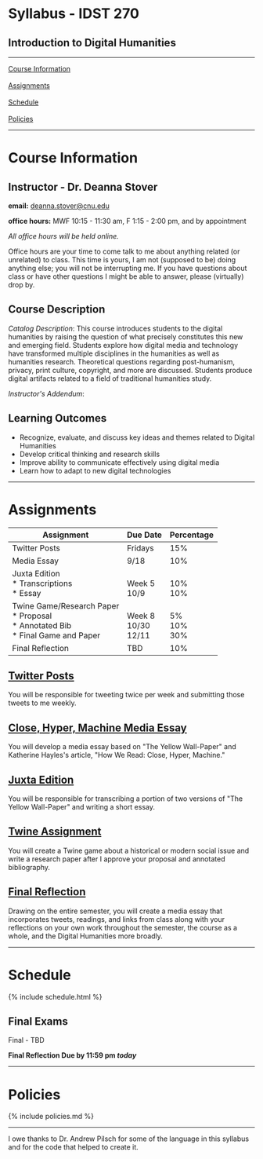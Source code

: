# Syllabus - IDST 270

## Introduction to Digital Humanities

_____

[Course Information](#course-information) <br /> <br />
[Assignments](#assignments) <br /><br />
[Schedule](#schedule) <br /> <br />
[Policies](#policies)

_____

# Course Information

## Instructor - Dr. Deanna Stover

  **email:** deanna.stover@cnu.edu 

  **office hours:** MWF 10:15 - 11:30 am, F 1:15 - 2:00 pm, and by appointment
  
   *All office hours will be held online.*
   
   Office hours are your time to come talk to me about anything related (or unrelated) to class. This time is yours, I am not (supposed to be) doing anything else; you will not be interrupting me. If you have questions about class or have other questions I might be able to answer, please (virtually) drop by.
   

## Course Description

*Catalog Description*: This course introduces students to the digital humanities by raising the question of what precisely constitutes this new and emerging field. Students explore how digital media and technology have transformed multiple disciplines in the humanities as well as humanities research. Theoretical questions regarding post-humanism, privacy, print culture, copyright, and more are discussed. Students produce digital artifacts related to a field of traditional humanities study.

*Instructor's Addendum*:

## Learning Outcomes

* Recognize, evaluate, and discuss key ideas and themes related to Digital Humanities
* Develop critical thinking and research skills
* Improve ability to communicate effectively using digital media
* Learn how to adapt to new digital technologies 

_____

# Assignments

Assignment | Due Date | Percentage
------------ | ------------- | -------------
Twitter Posts | Fridays | 15%
Media Essay | 9/18 | 10%
Juxta Edition <br /> * Transcriptions <br /> * Essay | <br /> Week 5 <br /> 10/9 | <br /> 10% <br /> 10%
Twine Game/Research Paper <br /> * Proposal <br /> * Annotated Bib <br /> * Final Game and Paper | <br /> Week 8 <br /> 10/30 <br /> 12/11 | <br /> 5% <br /> 10% <br /> 30%
Final Reflection | TBD | 10%

## [Twitter Posts](https://deanna-stover.github.io/coursesCNU/2020/idst270fall2020/twitter)

You will be responsible for tweeting twice per week and submitting those tweets to me weekly. 

## [Close, Hyper, Machine Media Essay](https://deanna-stover.github.io/coursesCNU/2020/idst270fall2020/media-essay)

You will develop a media essay based on "The Yellow Wall-Paper" and Katherine Hayles's article, "How We Read: Close, Hyper, Machine."

## [Juxta Edition](https://deanna-stover.github.io/coursesCNU/2020/idst270fall2020/juxta)

You will be responsible for transcribing a portion of two versions of "The Yellow Wall-Paper" and writing a short essay.

## [Twine Assignment](https://deanna-stover.github.io/coursesCNU/2020/idst270fall2020/twine)

You will create a Twine game about a historical or modern social issue and write a research paper after I approve your proposal and annotated bibliography. 

## [Final Reflection](https://deanna-stover.github.io/coursesCNU/2020/idst270fall2020/final-reflection)

Drawing on the entire semester, you will create a media essay that incorporates tweets, readings, and links from class along with your reflections on your own work throughout the semester, the course as a whole, and the Digital Humanities more broadly. 

_____

# Schedule

{% include schedule.html %}

## Final Exams

Final - TBD

**Final Reflection Due by 11:59 pm *today***

_____

# Policies

{% include policies.md %}

_____

I owe thanks to Dr. Andrew Pilsch for some of the language in this syllabus and for the code that helped to create it. 
